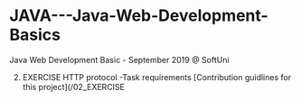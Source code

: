 # JAVA---Java-Web-Development-Basics
Java Web Development Basic - September 2019 @ SoftUni

02. EXERCISE HTTP protocol -Task requirements
[Contribution guidlines for this project](/02_EXERCISE

